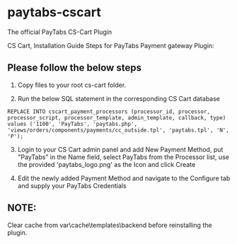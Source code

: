# paytabs-cscart
The official PayTabs CS-Cart Plugin


CS Cart, Installation Guide Steps for PayTabs Payment gateway Plugin:


Please follow the below steps
------------------------------
1. Copy files to your root cs-cart folder.

2. Run the below SQL statement in the corresponding CS Cart database

`REPLACE INTO cscart_payment_processors (processor_id, processor, processor_script, processor_template, admin_template, callback, type) values ('1100', 'PayTabs', 'paytabs.php', 'views/orders/components/payments/cc_outside.tpl', 'paytabs.tpl', 'N', 'P');`

3. Login to your CS Cart admin panel and add New Payment Method, put "PayTabs" in the Name field, select PayTabs from the Processor list, use the provided 'paytabs_logo.png' as the Icon and click Create

4. Edit the newly added Payment Method and navigate to the Configure tab and supply your PayTabs Credentials

NOTE:
-----
Clear cache from var\cache\templates\backend​ before reinstalling the plugin.​
